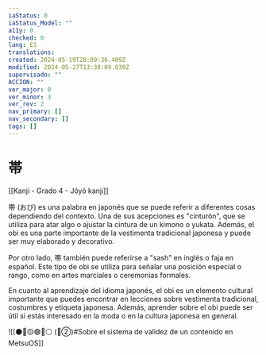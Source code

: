 ```yaml
---
iaStatus: 0
iaStatus_Model: ""
a11y: 0
checked: 0
lang: ES
translations: 
created: 2024-05-19T20:09:36.409Z
modified: 2024-05-27T13:38:09.039Z
supervisado: ""
ACCION: ""
ver_major: 0
ver_minor: 3
ver_rev: 2
nav_primary: []
nav_secondary: []
tags: []
---
```

# 帯

[[Kanji - Grado 4 - Jôyô kanji]]

帯 (おび) es una palabra en japonés que se puede referir a diferentes cosas dependiendo del contexto. Una de sus acepciones es "cinturón", que se utiliza para atar algo o ajustar la cintura de un kimono o yukata. Además, el obi es una parte importante de la vestimenta tradicional japonesa y puede ser muy elaborado y decorativo.

Por otro lado, 帯 también puede referirse a "sash" en inglés o faja en español. Este tipo de obi se utiliza para señalar una posición especial o rango, como en artes marciales o ceremonias formales.

En cuanto al aprendizaje del idioma japonés, el obi es un elemento cultural importante que puedes encontrar en lecciones sobre vestimenta tradicional, costumbres y etiqueta japonesa. Además, aprender sobre el obi puede ser útil si estás interesado en la moda o en la cultura japonesa en general.


![[⚫🔴🟡🟢🔵⚪ (🔴②)#Sobre el sistema de validez de un contenido en MetsuOS]]
